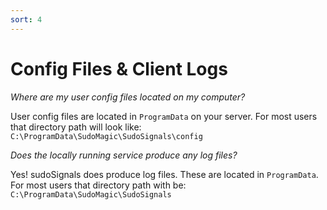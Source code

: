 ```yaml
---
sort: 4
---
```


# Config Files & Client Logs

_Where are my user config files located on my computer?_

User config files are located in `ProgramData` on your server. For most users that directory path will look like:  
`C:\ProgramData\SudoMagic\SudoSignals\config`

_Does the locally running service produce any log files?_

Yes! sudoSignals does produce log files. These are located in `ProgramData`. For most users that directory path with be:  
`C:\ProgramData\SudoMagic\SudoSignals`